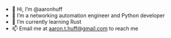 - 👋 Hi, I’m @aaronhuff
- 👀 I’m a networking automation engineer and Python developer
- 🌱 I’m currently learning Rust
- 📫 Email me at aaron.t.huff@gmail.com to reach me

<!---
aaronhuff/aaronhuff is a ✨ special ✨ repository because its `README.md` (this file) appears on your GitHub profile.
You can click the Preview link to take a look at your changes.
--->
